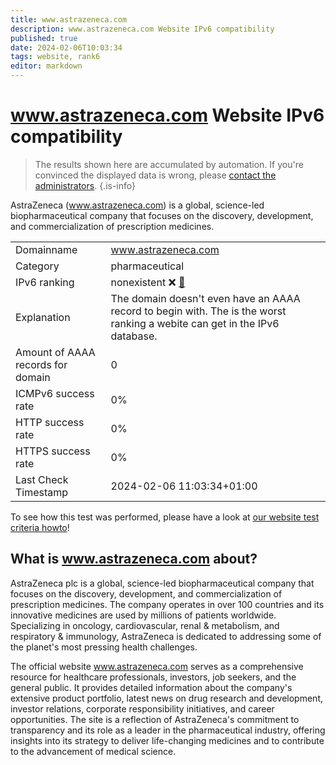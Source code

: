 ```yaml
---
title: www.astrazeneca.com
description: www.astrazeneca.com Website IPv6 compatibility
published: true
date: 2024-02-06T10:03:34
tags: website, rank6
editor: markdown
---
```


# www.astrazeneca.com Website IPv6 compatibility

> The results shown here are accumulated by automation. If you're convinced the displayed data is wrong, please [contact the administrators](/howto/chat). 
{.is-info}

AstraZeneca (www.astrazeneca.com) is a global, science-led biopharmaceutical company that focuses on the discovery, development, and commercialization of prescription medicines.


|   |   |
| - | - |
| Domainname | www.astrazeneca.com
| Category | pharmaceutical |
| IPv6 ranking | nonexistent :x: [🔗](/howto/ranking) |
| Explanation | The domain doesn't even have an AAAA record to begin with. The is the worst ranking a webite can get in the IPv6 database. |
| Amount of AAAA records for domain | 0 |
| ICMPv6 success rate | 0%|
| HTTP success rate | 0% |
| HTTPS success rate | 0% |
| Last Check Timestamp | 2024-02-06 11:03:34+01:00 |

To see how this test was performed, please have a look at [our website test criteria howto](/howto/testcriteria/website)!


## What is www.astrazeneca.com about?
AstraZeneca plc is a global, science-led biopharmaceutical company that focuses on the discovery, development, and commercialization of prescription medicines. The company operates in over 100 countries and its innovative medicines are used by millions of patients worldwide. Specializing in oncology, cardiovascular, renal & metabolism, and respiratory & immunology, AstraZeneca is dedicated to addressing some of the planet's most pressing health challenges.

The official website www.astrazeneca.com serves as a comprehensive resource for healthcare professionals, investors, job seekers, and the general public. It provides detailed information about the company's extensive product portfolio, latest news on drug research and development, investor relations, corporate responsibility initiatives, and career opportunities. The site is a reflection of AstraZeneca's commitment to transparency and its role as a leader in the pharmaceutical industry, offering insights into its strategy to deliver life-changing medicines and to contribute to the advancement of medical science.


